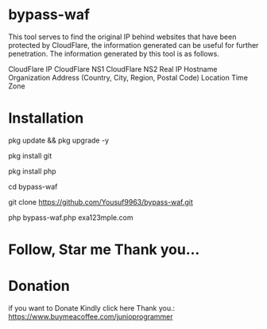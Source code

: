 # bypass-waf

This tool serves to find the original IP behind websites that have been protected by CloudFlare, the information generated can be useful for further penetration. The information generated by this tool is as follows.

CloudFlare IP
CloudFlare NS1
CloudFlare NS2
Real IP
Hostname
Organization
Address (Country, City, Region, Postal Code)
Location
Time Zone

# Installation

pkg update && pkg upgrade -y

pkg install git

pkg install php

cd bypass-waf

git clone https://github.com/Yousuf9963/bypass-waf.git

php bypass-waf.php exa123mple.com

# Follow, Star me Thank you...

# Donation

if you want to Donate Kindly click here Thank you.: https://www.buymeacoffee.com/junioprogrammer

